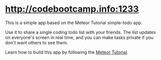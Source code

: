# http://codebootcamp.info:1233
This is a simple app based on the Meteor Tutorial simple-todo app.

Use it to share a single coding todo list with your friends. The list updates on everyone's screen in real time, and you can make tasks private if you don't want others to see them.

Learn how to build this app by following the [Meteor Tutorial](http://www.meteor.com/install).
